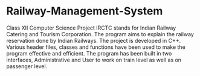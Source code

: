 # Railway-Management-System
Class XII Computer Science Project
IRCTC stands for Indian Railway Catering and Tourism Corporation. The program aims to explain the railway reservation done by Indian Railways. 
The project is developed in C++. Various header files, classes and functions have been used to make the program effective and efficient. 
The program has been built in two interfaces, Administrative and User to work on train level as well as on passenger level.
